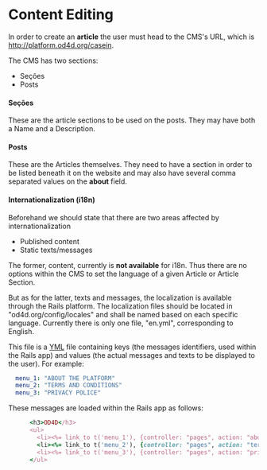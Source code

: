 # Content Editing

In order to create an **article** the user must head to the CMS's URL, which is http://platform.od4d.org/casein.

The CMS has two sections:

- Seções
- Posts

#### Seções

These are the article sections to be used on the posts. They may have both a Name and a Description.

#### Posts

These are the Articles themselves. They need to have a section in order to be listed beneath it on the website and may also have several comma separated values on the **about** field.

#### Internationalization (i18n)

Beforehand we should state that there are two areas affected by internationalization

- Published content
- Static texts/messages

The former, content, currently is **not available** for i18n. Thus there are no options within the CMS to set the language of a given Article or Article Section.

But as for the latter, texts and messages, the localization is available through the Rails platform. The localization files should be located in "od4d.org/config/locales" and shall be named based on each specific language. Currently there is only one file, "en.yml", corresponding to English.

This file is a [YML](http://en.wikipedia.org/wiki/YAML) file containing keys (the messages identifiers, used within the Rails app) and values (the actual messages and texts to be displayed to the user). For example:

```yml
  menu_1: "ABOUT THE PLATFORM"
  menu_2: "TERMS AND CONDITIONS"
  menu_3: "PRIVACY POLICE"
```

These messages are loaded within the Rails app as follows:

```ruby
      <h3>OD4D</h3>
      <ul>
        <li><%= link_to t('menu_1'), {controller: "pages", action: "about"} %></li>
        <li><%= link_to t('menu_2'), {controller: "pages", action: "terms_and_conditions"} %></li>
        <li><%= link_to t('menu_3'), {controller: "pages", action: "privacy_policy"} %></li>
      </ul>
```

